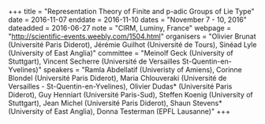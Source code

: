 +++
title = "Representation Theory of Finite and p-adic Groups of Lie Type"
date = 2016-11-07
enddate = 2016-11-10
dates = "November 7 - 10, 2016"
dateadded = 2016-06-27
note = "CIRM, Luminy, France"
webpage = "http://scientific-events.weebly.com/1504.html"
organisers = "Olivier Brunat (Université Paris Diderot), Jérémie Guilhot (Université de Tours), Sinéad Lyle (University of East Anglia)"
committee = "Meinolf Geck (University of Stuttgart), Vincent Secherre (Université de Versailles St-Quentin-en-Yvelines)"
speakers = "Ramla Abdellatif (Univeristy of Amiens), Corinne Blondel (Université Paris Diderot), Maria Chlouveraki (Université de Versailles - St-Quentin-en-Yvelines), Olivier Dudas* (Université Paris Diderot), Guy Henniart (Université Paris-Sud), Steffen Koenig (University of Stuttgart), Jean Michel (Université Paris Diderot), Shaun Stevens* (University of East Anglia), Donna Testerman (EPFL Lausanne)"
+++
